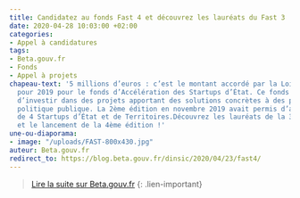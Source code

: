 ```yaml
---
title: Candidatez au fonds Fast 4 et découvrez les lauréats du Fast 3 !
date: 2020-04-28 10:03:00 +02:00
categories:
- Appel à candidatures
tags:
- Beta.gouv.fr
- Fonds
- Appel à projets
chapeau-text: '5 millions d’euros : c’est le montant accordé par la Loi de Finances
  pour 2019 pour le fonds d’Accélération des Startups d’État. Ce fonds a pour objectif
  d’investir dans des projets apportant des solutions concrètes à des problèmes de
  politique publique. La 2ème édition en novembre 2019 avait permis d’aboutir au financement
  de 4 Startups d’État et de Territoires.Découvrez les lauréats de la 3ème édition
  et le lancement de la 4ème édition !'
une-ou-diaporama:
- image: "/uploads/FAST-800x430.jpg"
auteur: Beta.gouv.fr
redirect_to: https://blog.beta.gouv.fr/dinsic/2020/04/23/fast4/
---
```


> [Lire la suite sur Beta.gouv.fr](https://blog.beta.gouv.fr/dinsic/2020/04/23/fast4/)
{: .lien-important}